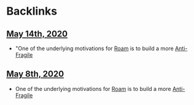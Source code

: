 
# Backlinks
## [May 14th, 2020](<May 14th, 2020.md>)
- "One of the underlying motivations for [Roam](<Roam.md>) is to build a more [Anti-Fragile](<Anti-Fragile.md>)

## [May 8th, 2020](<May 8th, 2020.md>)
- One of the underlying motivations for [Roam](<Roam.md>) is to build a more [Anti-Fragile](<Anti-Fragile.md>)

